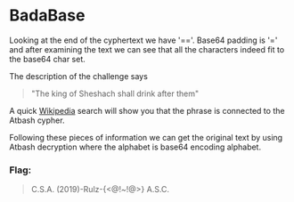 # BadaBase

Looking at the end of the cyphertext we have '=='.
Base64 padding is '=' and after examining the text we can see that all the characters indeed fit to the base64 char set.

The description of the challenge says 
> "The king of Sheshach shall drink after them"

A quick [Wikipedia](https://en.wikipedia.org/wiki/Sheshach) search will show you that the phrase is connected to the Atbash cypher.

Following these pieces of information we can get the original text by using Atbash decryption where the alphabet is base64 encoding alphabet.

### Flag:
> C.S.A. (2019)-Rulz-{<@!*~*!@>} A.S.C.
